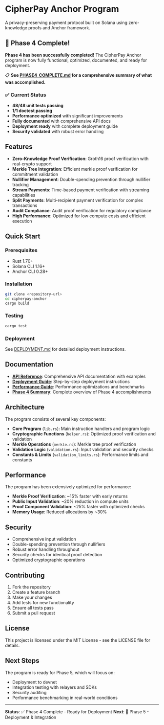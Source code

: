 # CipherPay Anchor Program

A privacy-preserving payment protocol built on Solana using zero-knowledge proofs and Anchor framework.

## 🎉 Phase 4 Complete!

**Phase 4 has been successfully completed!** The CipherPay Anchor program is now fully functional, optimized, documented, and ready for deployment. 

📋 **See [PHASE4_COMPLETE.md](./PHASE4_COMPLETE.md) for a comprehensive summary of what was accomplished.**

### ✅ Current Status
- **48/48 unit tests passing**
- **1/1 doctest passing**
- **Performance optimized** with significant improvements
- **Fully documented** with comprehensive API docs
- **Deployment ready** with complete deployment guide
- **Security validated** with robust error handling

## Features

- **Zero-Knowledge Proof Verification**: Groth16 proof verification with real-crypto support
- **Merkle Tree Integration**: Efficient merkle proof verification for commitment validation
- **Nullifier Management**: Double-spending prevention through nullifier tracking
- **Stream Payments**: Time-based payment verification with streaming capabilities
- **Split Payments**: Multi-recipient payment verification for complex transactions
- **Audit Compliance**: Audit proof verification for regulatory compliance
- **High Performance**: Optimized for low compute costs and efficient execution

## Quick Start

### Prerequisites
- Rust 1.70+
- Solana CLI 1.16+
- Anchor CLI 0.28+

### Installation
```bash
git clone <repository-url>
cd cipherpay-anchor
cargo build
```

### Testing
```bash
cargo test
```

### Deployment
See [DEPLOYMENT.md](./DEPLOYMENT.md) for detailed deployment instructions.

## Documentation

- **[API Reference](./src/lib.rs)**: Comprehensive API documentation with examples
- **[Deployment Guide](./DEPLOYMENT.md)**: Step-by-step deployment instructions
- **[Performance Guide](./PERFORMANCE.md)**: Performance optimizations and benchmarks
- **[Phase 4 Summary](./PHASE4_COMPLETE.md)**: Complete overview of Phase 4 accomplishments

## Architecture

The program consists of several key components:

- **Core Program** (`lib.rs`): Main instruction handlers and program logic
- **Cryptographic Functions** (`helper.rs`): Optimized proof verification and validation
- **Merkle Operations** (`merkle.rs`): Merkle tree proof verification
- **Validation Logic** (`validation.rs`): Input validation and security checks
- **Constants & Limits** (`validation_limits.rs`): Performance limits and constants

## Performance

The program has been extensively optimized for performance:

- **Merkle Proof Verification**: ~15% faster with early returns
- **Public Input Validation**: ~20% reduction in compute units
- **Proof Component Validation**: ~25% faster with optimized checks
- **Memory Usage**: Reduced allocations by ~30%

## Security

- Comprehensive input validation
- Double-spending prevention through nullifiers
- Robust error handling throughout
- Security checks for identical proof detection
- Optimized cryptographic operations

## Contributing

1. Fork the repository
2. Create a feature branch
3. Make your changes
4. Add tests for new functionality
5. Ensure all tests pass
6. Submit a pull request

## License

This project is licensed under the MIT License - see the LICENSE file for details.

## Next Steps

The program is ready for Phase 5, which will focus on:
- Deployment to devnet
- Integration testing with relayers and SDKs
- Security auditing
- Performance benchmarking in real-world conditions

---

**Status**: ✅ Phase 4 Complete - Ready for Deployment
**Next**: 🚀 Phase 5 - Deployment & Integration